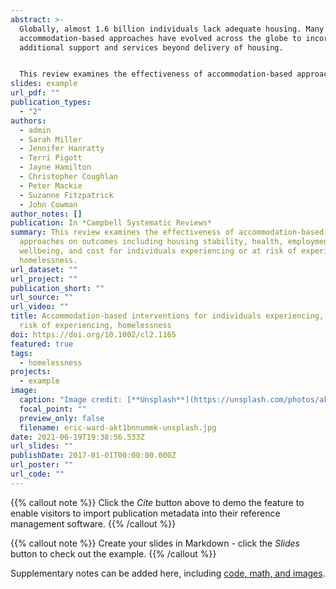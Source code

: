 ```yaml
---
abstract: >-
  Globally, almost 1.6 billion individuals lack adequate housing. Many
  accommodation-based approaches have evolved across the globe to incorporate
  additional support and services beyond delivery of housing.


  This review examines the effectiveness of accommodation-based approaches on outcomes including housing stability, health, employment, crime, wellbeing, and cost for individuals experiencing or at risk of experiencing homelessness.
slides: example
url_pdf: ""
publication_types:
  - "2"
authors:
  - admin
  - Sarah Miller
  - Jennifer Hanratty
  - Terri Pigott
  - Jayne Hamilton
  - Christopher Coughlan
  - Peter Mackie
  - Suzanne Fitzpatrick
  - John Cowman
author_notes: []
publication: In *Campbell Systematic Reviews*
summary: This review examines the effectiveness of accommodation-based
  approaches on outcomes including housing stability, health, employment, crime,
  wellbeing, and cost for individuals experiencing or at risk of experiencing
  homelessness.
url_dataset: ""
url_project: ""
publication_short: ""
url_source: ""
url_video: ""
title: Accommodation-based interventions for individuals experiencing, or at
  risk of experiencing, homelessness
doi: https://doi.org/10.1002/cl2.1165
featured: true
tags:
  - homelessness
projects:
  - example
image:
  caption: "Image credit: [**Unsplash**](https://unsplash.com/photos/akT1bnnuMMk)"
  focal_point: ""
  preview_only: false
  filename: eric-ward-akt1bnnummk-unsplash.jpg
date: 2021-06-19T19:38:56.533Z
url_slides: ""
publishDate: 2017-01-01T00:00:00.000Z
url_poster: ""
url_code: ""
---
```


{{% callout note %}}
Click the *Cite* button above to demo the feature to enable visitors to import publication metadata into their reference management software.
{{% /callout %}}

{{% callout note %}}
Create your slides in Markdown - click the *Slides* button to check out the example.
{{% /callout %}}

Supplementary notes can be added here, including [code, math, and images](https://wowchemy.com/docs/writing-markdown-latex/).
